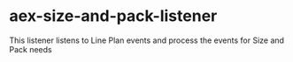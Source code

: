 # aex-size-and-pack-listener
This listener listens to Line Plan events and process the events for Size and Pack needs
